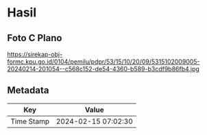 # Hasil

## Foto C Plano

https://sirekap-obj-formc.kpu.go.id/0104/pemilu/pdpr/53/15/10/20/09/5315102009005-20240214-201054--c568c152-de54-4360-b589-b3cdf9b86fb4.jpg


## Metadata

| Key        | Value               |
| ---------- | ------------------- |
| Time Stamp | 2024-02-15 07:02:30 |




